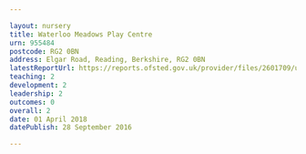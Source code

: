 ```yaml
---

layout: nursery
title: Waterloo Meadows Play Centre
urn: 955484
postcode: RG2 0BN
address: Elgar Road, Reading, Berkshire, RG2 0BN
latestReportUrl: https://reports.ofsted.gov.uk/provider/files/2601709/urn/955484.pdf
teaching: 2
development: 2
leadership: 2
outcomes: 0
overall: 2
date: 01 April 2018 
datePublish: 28 September 2016

---
```

